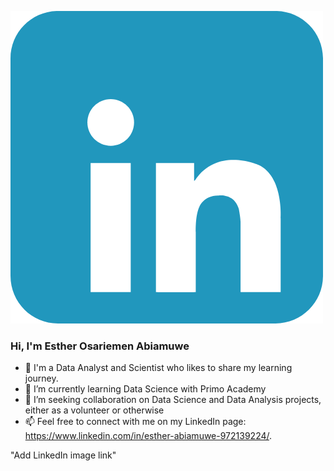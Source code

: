 [![LinkedIn](https://github.com/Estar27/Estar27/blob/main/Untitled%20design%20(1).png?raw=true)](https://www.linkedin.com/in/esther-abiamuwe-972139224/)
 
### Hi, I'm Esther Osariemen Abiamuwe

- 👀 I'm a Data Analyst and Scientist who likes to share my learning journey.
- 🌱 I’m currently learning Data Science with Primo Academy
- 💞️ I’m seeking collaboration on Data Science and Data Analysis projects, either as a volunteer or otherwise
- 📫 Feel free to connect with me on my LinkedIn page: https://www.linkedin.com/in/esther-abiamuwe-972139224/.

<!---
Estar27/Estar27 is a ✨ special ✨ repository because its `README.md` (this file) appears on your GitHub profile.
You can click the Preview link to take a look at your changes.
--->
"Add LinkedIn image link"
